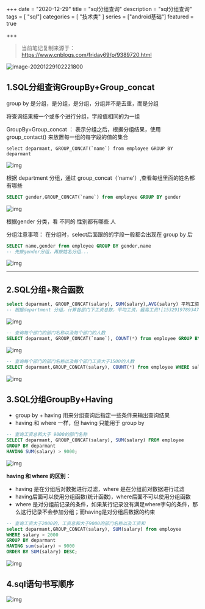 +++
date = "2020-12-29"
title = "sql分组查询"
description = "sql分组查询"
tags = [ "sql"]
categories = [
    "技术类"
]
series = ["android基础"]
featured = true

+++
> 当前笔记复制来源于：https://www.cnblogs.com/friday69/p/9389720.html 

![image-20201229102221800](https://gitee.com/lalalaxiaowifi/pictures/raw/master/image/image-20201229102221800.png)

## 1.SQL分组查询GroupBy+Group_concat

group by 是分组，是分组，是分组，分组并不是去重，而是分组

将查询结果按一个或多个进行分组，字段值相同的为一组

GroupBy+Group_concat ： 表示分组之后，根据分组结果，使用 group_contact() 来放置每一组的每字段的值的集合

```mysql
select deparmant, GROUP_CONCAT(`name`) from employee GROUP BY deparmant
```

![img](https://gitee.com/lalalaxiaowifi/pictures/raw/master/image/1387811-20180730113348163-1636260185.jpg)

根据 department 分组，通过 group_concat（'name'）,查看每组里面的姓名都有哪些



```sql
SELECT gender,GROUP_CONCAT(`name`) from employee GROUP BY gender
```

![img](https://gitee.com/lalalaxiaowifi/pictures/raw/master/image/1387811-20180730113348163-1636260185.jpg)

根据gender 分类，看 不同的 性别都有哪些 人

分组注意事项： 在分组时，select后面跟的的字段一般都会出现在 group by 后

```sql
SELECT name,gender from employee GROUP BY gender,name
-- 先按gender分组，再按姓名分组...
```

![img](https://gitee.com/lalalaxiaowifi/pictures/raw/master/image/1387811-20180730113348163-1636260185.jpg)



------





## 2.SQL分组+聚合函数

```sql
select deparmant, GROUP_CONCAT(salary), SUM(salary),AVG(salary) 平均工资,MAX(salary) 最高工资 from employee GROUP BY deparmant;
-- 根据department 分组，计算各部门下工资总数，平均工资，最高工资![1532919789347](D:\Python\python_learning\Python_Blog\02\SQL\4.png)
```

![img](https://gitee.com/lalalaxiaowifi/pictures/raw/master/image/1387811-20180730113348163-1636260185.jpg)





```sql
-- 查询每个部门的部门名称以及每个部门的人数
SELECT deparmant, GROUP_CONCAT(`name`), COUNT(*) from employee GROUP BY deparmant
```

![img](https://gitee.com/lalalaxiaowifi/pictures/raw/master/image/1387811-20180730113355515-1523520780.png)





```sql
-- 查询每个部门的部门名称以及每个部门工资大于1500的人数
SELECT deparmant,GROUP_CONCAT(salary), COUNT(*) from employee WHERE salary > 1500 GROUP BY deparmant
```

![img](https://gitee.com/lalalaxiaowifi/pictures/raw/master/image/1387811-20180730113419253-1886423671.png)



## 3.SQL分组GroupBy+Having

- group by + having 用来分组查询后指定一些条件来输出查询结果
- having 和 where 一样，但 having 只能用于 group by

```sql
-- 查询工资总和大于 9000的部门名称
SELECT deparmant, GROUP_CONCAT(salary), SUM(salary) FROM employee 
GROUP BY deparmant 
HAVING SUM(salary) > 9000;
```

![img](https://gitee.com/lalalaxiaowifi/pictures/raw/master/image/1387811-20180730113410466-1750182046.png)



**having 和 where 的区别：**

- having 是在分组后对数据进行过滤，where 是在分组前对数据进行过滤
- having后面可以使用分组函数(统计函数)，where后面不可以使用分组函数
- where 是对分组前记录的条件，如果某行记录没有满足where字句的条件，那么这行记录不会参加分组；而having是对分组后数据的约束





```sql
-- 查询工资大于2000的，工资总和大于9000的部门名称以及工资和
select deparmant,GROUP_CONCAT(salary), SUM(salary) from employee 
WHERE salary > 2000 
GROUP BY deparmant 
HAVING sum(salary) > 9000
ORDER BY SUM(salary) DESC;
```

![img](https://gitee.com/lalalaxiaowifi/pictures/raw/master/image/1387811-20180730113432874-1174371851.png)



## 4.sql语句书写顺序

![img](https://gitee.com/lalalaxiaowifi/pictures/raw/master/image/1387811-20180730113439953-1881145557.png)

